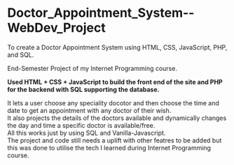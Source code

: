 # Doctor_Appointment_System--WebDev_Project
To create a Doctor Appointment System using HTML, CSS, JavaScript, PHP, and SQL.

End-Semester Project of my Internet Programming course.

**Used HTML + CSS + JavaScript to build the front end of the site and PHP for the backend with SQL supporting the database.**

It lets a user choose any speciality docotor and then choose the time and date to get an appointment with any doctor of their wish.</br>
It also projects the details of the doctors available and dynamically changes the day and time a specific doctor is available/free.</br>
All this works just by using SQL and Vanilla-Javascript.</br>
The project and code still needs a uplift with other featres to be added but this was done to utilise the tech I learned during Internet Programming course.
